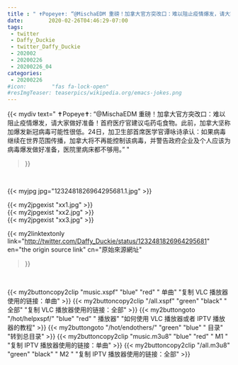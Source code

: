 ```yaml
---
title : " ✝️Popeye✝️: “@MischaEDM 重磅！加拿大官方突改口：难以阻止疫情爆发，请大家做好准备！首府医疗官建议屯药屯食物。此前，加拿大坚称加爆发新冠病毒可能性很低。24日，加卫生部首席医学官谭咏诗承认：如果病毒继续在世界范围传播，加拿大将不再能控制该病毒，并警告政府企业及个人应该为病毒爆发做好准备，医院里病床都不够用。”  "
date:        2020-02-26T04:46:29-07:00
tags:
 - twitter
 - Daffy_Duckie
 - twitter_Daffy_Duckie
 - 202002
 - 20200226
 - 20200226_04
categories:
 - 20200226
#icon:        "fas fa-lock-open"
#resImgTeaser: teaserpics/wikipedia.org/emacs-jokes.png
---
```


{{< mydiv text=" ✝️Popeye✝️: “@MischaEDM 重磅！加拿大官方突改口：难以阻止疫情爆发，请大家做好准备！首府医疗官建议屯药屯食物。此前，加拿大坚称加爆发新冠病毒可能性很低。24日，加卫生部首席医学官谭咏诗承认：如果病毒继续在世界范围传播，加拿大将不再能控制该病毒，并警告政府企业及个人应该为病毒爆发做好准备，医院里病床都不够用。”  "
>}}
<br>


 {{< myjpg jpg="1232481826964295681.1.jpg" >}}<br> 

{{< my2jpgexist "xx1.jpg" >}}<br>
{{< my2jpgexist "xx2.jpg" >}}<br>
{{< my2jpgexist "xx3.jpg" >}}<br>


{{< my2linktextonly link="http://twitter.com/Daffy_Duckie/status/1232481826964295681"
en="the origin source link" cn="原始來源網址"
>}}


<br>

{{< my2buttoncopy2clip "music.xspf"        "blue"   "red"    " 单曲"  "复制 VLC 播放器使用的链接：单曲" >}} {{< my2buttoncopy2clip "/all.xspf"         "green"  "black"  " 全部"  "复制 VLC 播放器使用的链接：全部" >}} {{< my2buttongoto      "/hot/helpxspf/"    "blue"   "red"    " 播放器" "如何使用 VLC 播放器或者 IPTV 播放器的教程" >}} {{< my2buttongoto      "/hot/endothers/"   "green"  "blue"   " 目录"   "转到总目录" >}} {{< my2buttoncopy2clip "music.m3u8"        "blue"   "red"    " M1 "    "复制 IPTV 播放器使用的链接：单曲" >}} {{< my2buttoncopy2clip "/all.m3u8"         "green"  "black"  " M2 "    "复制 IPTV 播放器使用的链接：全部" >}} 
